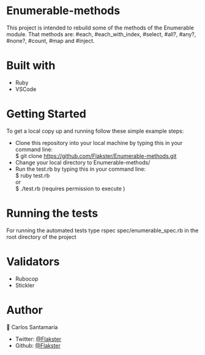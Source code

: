 # Enumerable-methods
This project is intended to rebuild some of the methods of the Enumerable module. That methods are: #each, #each_with_index, #select, #all?, #any?, #none?, #count, #map and #inject.

# Built with

- Ruby
- VSCode

# Getting Started

To get a local copy up and running follow these simple example steps:
- Clone this repository into your local machine by typing this in your command line:  
    $ git clone https://github.com/Flakster/Enumerable-methods.git
- Change your local directory to Enumerable-methods/
- Run the test.rb by typing this in your command line:  
    $ ruby test.rb\
    or\
    $ ./test.rb (requires permission to execute )

# Running the tests

For running the automated tests type rspec spec/enumerable_spec.rb in the root directory of the project

# Validators

- Rubocop
- Stickler
    
    
# Author

👤 Carlos Santamaría

* Twitter: [@Flakster ](https://twitter.com/Flakster )
* Github: [@Flakster](https://github.com/Flakster)
